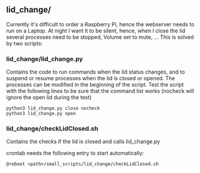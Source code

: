 ## lid_change/
Currently it's difficult to order a Raspberry Pi, hence the webserver needs to run on a Laptop. At night I want it to be silent, hence, when I close the lid several processes need to be stopped, Volume set to mute, ...
This is solved by two scripts:

### lid_change/lid_change.py
Contains the code to run commands when the lid status changes, and to suspend or resume processes when the lid is closed or opened. The processes can be modified in the beginning of the script. Test the script with the following lines to be sure that the command list works (nocheck will ignore the open lid during the test)
```
python3 lid_change.py close nocheck
python3 lid_change.py open
```

### lid_change/checkLidClosed.sh
Contains the checks if the lid is closed and calls lid_change.py

crontab needs the following entry to start automatically:
```
@reboot <path>/small_scripts/lid_change/checkLidClosed.sh
```
